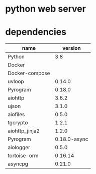 # python web server 


# dependencies
|name|version|
|---|---|
|Python|3.8|
|Docker||
|Docker-compose||
|uvloop|0.14.0|
|Pyrogram|0.18.0|
|aiohttp|3.6.2|
|ujson|3.1.0|
|aiofiles|0.5.0|
|tgcrypto|1.2.1|
|aiohttp_jinja2|1.2.0|
|Pyrogram|0.18.0-async|
|aiologger|0.5.0|
|tortoise-orm|0.16.14|
|asyncpg|0.21.0|
